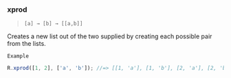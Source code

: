 ### xprod

> ```[a] → [b] → [[a,b]]```

Creates a new list out of the two supplied by creating each possible pair from the lists.

`Example`

```js
R.xprod([1, 2], ['a', 'b']); //=> [[1, 'a'], [1, 'b'], [2, 'a'], [2, 'b']]
```